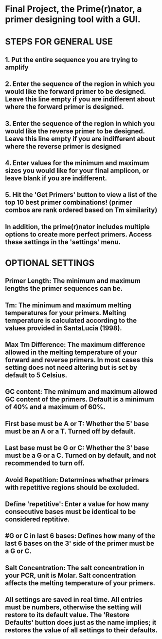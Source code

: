 # Final Project, the Prime(r)nator, a primer designing tool with a GUI.
#
# STEPS FOR GENERAL USE
##   1. Put the entire sequence you are trying to amplify
##   2. Enter the sequence of the region in which you would like the forward primer to be designed. Leave this line empty if you are indifferent about where the forward primer is designed.
##   3. Enter the sequence of the region in which you would like the reverse primer to be designed. Leave this line empty if you are indifferent about where the reverse primer is designed
##   4. Enter values for the minimum and maximum sizes you would like for your final amplicon, or leave blank if you are indifferent.
##   5. Hit the 'Get Primers' button to view a list of the top 10 best primer combinations! (primer combos are rank ordered based on Tm similarity)
##
## In addition, the prime(r)nator includes multiple options to create more perfect primers. Access these settings in the 'settings' menu.
##
# OPTIONAL SETTINGS
## Primer Length: The minimum and maximum lengths the primer sequences can be.

## Tm: The minimum and maximum melting temperatures for your primers. Melting temperature is calculated according to the values provided in SantaLucia (1998).

## Max Tm Difference: The maximum difference allowed in the melting temperature of your forward and reverse primers. In most cases this setting does not need altering but is set by default to 5 Celsius.

## GC content: The minimum and maximum allowed GC content of the primers. Default is a minimum of 40% and a maximum of 60%.

## First base must be A or T: Whether the 5' base must be an A or a T. Turned off by default.

## Last base must be G or C: Whether the 3' base must be a G or a C. Turned on by default, and not recommended to turn off.

## Avoid Repetition: Determines whether primers with repetitive regions should be excluded.

## Define 'repetitive': Enter a value for how many consecutive bases must be identical to be considered reptitive.

## #G or C in last 6 bases: Defines how many of the last 6 bases on the 3' side of the primer must be a G or C.

## Salt Concentration: The salt concentration in your PCR, unit is Molar. Salt concentration affects the melting temperature of your primers.

## All settings are saved in real time. All entries must be numbers, otherwise the setting will restore to its default value. The 'Restore Defaults' button does just as the name implies; it restores the value of all settings to their defaults.
